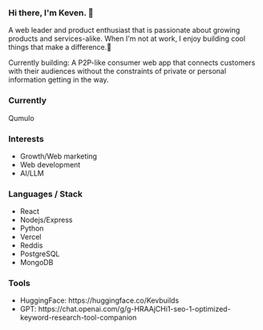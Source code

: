 ### Hi there, I'm Keven. 👋
<p>A web leader and product enthusiast that is passionate about growing products and services-alike. When I'm not at work, I enjoy building cool things that make a difference.🚀</p>
<p>Currently building: A P2P-like consumer web app that connects customers with their audiences without the constraints of private or personal information getting in the way.</p>

### Currently
<p>Qumulo</p>

### Interests
<p><ul>
<li>Growth/Web marketing</li>
<li>Web development</li>
<li>AI/LLM</li>
</ul></p>

### Languages / Stack
<p><ul>
<li>React</li>
<li>Nodejs/Express</li>
<li>Python</li>
<li>Vercel</li> 
<li>Reddis</li>
<li>PostgreSQL</li>
<li>MongoDB</li>
</ul>
</p>

### Tools 
<p><ul>
<li>HuggingFace: https://huggingface.co/Kevbuilds</li>
  <li>GPT: https://chat.openai.com/g/g-HRAAjCHi1-seo-1-optimized-keyword-research-tool-companion</li>
  </ul></p>


<!--
**KVBuilds/KVBuilds** is a ✨ _special_ ✨ repository because its `README.md` (this file) appears on your GitHub profile.

Here are some ideas to get you started:

- 🔭 I’m currently working on ...
- 🌱 I’m currently learning ...
- 👯 I’m looking to collaborate on ...
- 🤔 I’m looking for help with ...
- 💬 Ask me about ...
- 📫 How to reach me: ...
- 😄 Pronouns: ...
- ⚡ Fun fact: ...
-->
